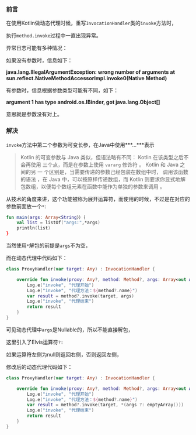 ### 前言

在使用Kotlin做动态代理时候，重写`InvocationHandler`类的`invoke`方法时，

执行`method.invoke`过程中一直出现异常。

异常日志可能有多种情况：

如果没有参数时，信息如下：

**java.lang.IllegalArgumentException: wrong number of arguments
    at sun.reflect.NativeMethodAccessorImpl.invoke0(Native Method)**

有参数时，信息根据参数类型可能有不同，如下：

**argument 1 has type android.os.IBinder, got java.lang.Object[]**

意思就是参数没有对上。



### 解决

`invoke`方法中第二个参数为可变长参，在Java中使用***...***表示

> Kotlin 的可变参数与 Java 类似，但语法略有不同：
> Kotlin 在该类型之后不会再使用 三个点，而是在参数上使用 `vararg` 修饰符 。
> Kotlin 和 Java 之间的另 一 个区别是，当需要传递的参数己经包装在数组中时，
> 调用该函数的语法 ，在 Java 中，可以按原样传递数组，而 Kotlin 则要求你显式地解
> 包数组，以便每个数组元素在函数中能作为单独的参数来调用 。 

从技术的角度来讲，这个功能被称为展开运算符，而使用的时候，不过是在对应的参数前面放一个`*`:

```kotlin
fun main(args: Array<String〉）｛
	val list = listOf("args:",*args)
	println(list)
}
```



当然使用`*`解包的前提是`args`不为空，

而在动态代理中代码如下：

```kotlin
class ProxyHandler(var target: Any) : InvocationHandler {

    override fun invoke(proxy: Any?, method: Method?, args: Array<out Any>?): Any? {
        Log.e("invoke", "代理开始")
        Log.e("invoke", "代理方法：${method?.name}")
        var result = method?.invoke(target, args)
        Log.e("invoke", "代理结束")
        return result
    }
}
```

可见动态代理中`args`是Nullable的，所以不能直接解包，

这里引入了Elvis运算符`?:`

如果运算符左侧为null则返回右侧，否则返回左侧，

修改后的动态代理代码如下：

```kotlin
class ProxyHandler(var target: Any) : InvocationHandler {

    override fun invoke(proxy: Any?, method: Method?, args: Array<out Any>?): Any? {
        Log.e("invoke", "代理开始")
        Log.e("invoke", "代理方法：${method?.name}")
        var result = method?.invoke(target, *(args ?: emptyArray()))
        Log.e("invoke", "代理结束")
        return result
    }
}
```